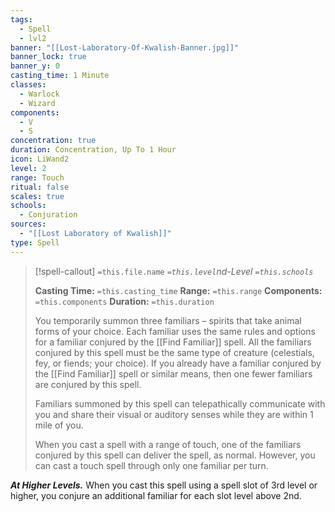 ```yaml
---
tags:
  - Spell
  - lvl2
banner: "[[Lost-Laboratory-Of-Kwalish-Banner.jpg]]"
banner_lock: true
banner_y: 0
casting_time: 1 Minute
classes:
  - Warlock
  - Wizard
components:
  - V
  - S
concentration: true
duration: Concentration, Up To 1 Hour
icon: LiWand2
level: 2
range: Touch
ritual: false
scales: true
schools:
  - Conjuration
sources:
  - "[[Lost Laboratory of Kwalish]]"
type: Spell
---
```

>[!spell-callout] `=this.file.name`
>*`=this.level`nd-Level `=this.schools`*
>
>**Casting Time:** `=this.casting_time`
>**Range:** `=this.range`
>**Components:** `=this.components`
>**Duration:** `=this.duration`
>
>You temporarily summon three familiars – spirits that take animal forms of your choice. Each familiar uses the same rules and options for a familiar conjured by the [[Find Familiar]] spell. All the familiars conjured by this spell must be the same type of creature (celestials, fey, or fiends; your choice). If you already have a familiar conjured by the [[Find Familiar]] spell or similar means, then one fewer familiars are conjured by this spell.
>
>Familiars summoned by this spell can telepathically communicate with you and share their visual or auditory senses while they are within 1 mile of you.
>
>When you cast a spell with a range of touch, one of the familiars conjured by this spell can deliver the spell, as normal. However, you can cast a touch spell through only one familiar per turn.
>
>
***At Higher Levels.*** When you cast this spell using a spell slot of 3rd level or higher, you conjure an additional familiar for each slot level above 2nd.